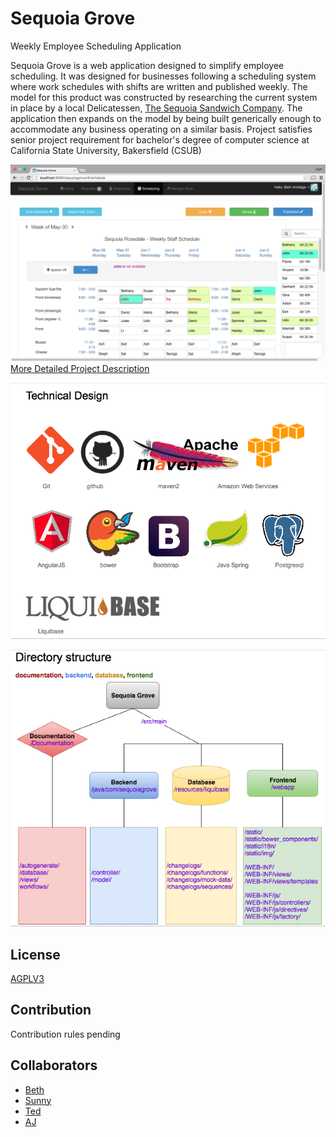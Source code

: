 Sequoia Grove
==
Weekly Employee Scheduling Application

Sequoia Grove is a web application designed to simplify employee scheduling. 
It was designed for businesses following a scheduling system where work schedules 
with shifts are written and published weekly. The model for this product was 
constructed by researching the current system in place by a  local Delicatessen, 
[The Sequoia Sandwich Company](http://www.sequoiasandwich.com/v4/). 
The application then expands on the model by being built generically enough 
to accommodate any business operating on a similar basis.
Project satisfies senior project requirement for bachelor's degree of computer 
science at California State University, Bakersfield (CSUB)

![schedule edit view 2](documentation/views/screenshots/schedule2.png)
[More Detailed Project Description](documentation/feature-description.md)


![technical design](documentation/views/screenshots/technical-design.png)


![directory structure](documentation/views/screenshots/directory-structure.png)

License
--
[AGPLV3](http://www.gnu.org/licenses/agpl-3.0.html)

Contribution
--
Contribution rules pending

Collaborators
--
* [Beth](https://github.com/bethgrace5)
* [Sunny](https://github.com/jsumal)
* [Ted](https://github.com/tpascua11)
* [AJ](https://github.com/amadorjoaosilva)

